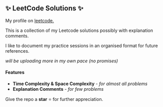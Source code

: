 ## ✨ LeetCode Solutions ✨

My profile on [leetcode.](https://leetcode.com/daranip/ "Dharaneeshwar Leetcode Profile")

This is a collection of my Leetcode solutions possibly with explanation comments.

I like to document my practice sessions in an organised format for future references.

  _will be uploading more in my own pace (no promises)_

#### Features

- **Time Complexity & Space Complexity** *- for almost all problems*
- **Explanation Comments** *- for few problems*



Give the repo a **star** ⭐ for further appreciation.
